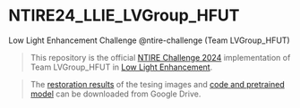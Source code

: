 # NTIRE24_LLIE_LVGroup_HFUT
Low Light Enhancement Challenge @ntire-challenge (Team LVGroup_HFUT)

> This repository is the official [NTIRE Challenge 2024](https://cvlai.net/ntire/2024/) implementation of Team LVGroup_HFUT in [Low Light Enhancement](https://codalab.lisn.upsaclay.fr/competitions/17640#participate-get_data).

> The [restoration results](https://drive.google.com/file/d/1E79Rbzf3uU5wRchSqWdgWN9ZrkRUX3Xx/view?usp=sharing) of the tesing images and [code and pretrained model](https://drive.google.com/file/d/1Jhqrm_EdyYm-Cs9ASetBPoveTaY6zXV2/view?usp=sharing) can be downloaded from Google Drive.


